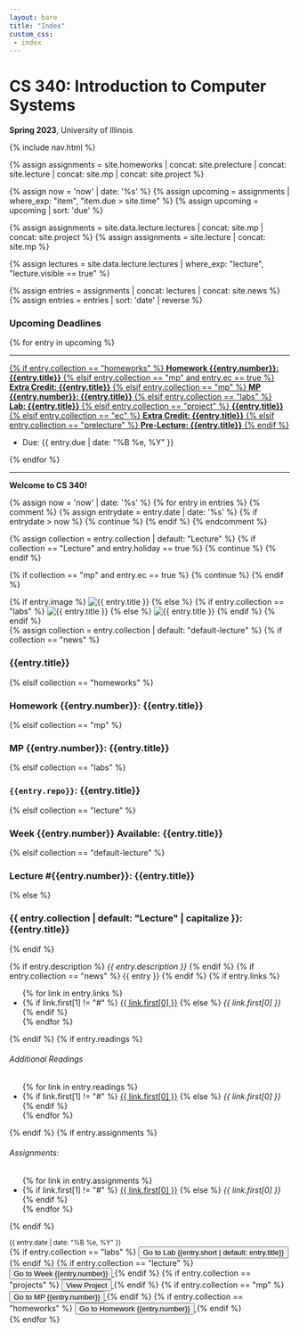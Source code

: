 ```yaml
---
layout: bare
title: "Index"
custom_css:
 - index
---
```


<div class="stat107-bg" id="particles">
  <div class="container">
    <div class="stat107-homepage-block">
      <h1>CS 340: Introduction to Computer Systems</h1>
      <p class="lead"><b>Spring 2023</b>, University of Illinois</p>
      {% include nav.html %}
    </div>
  </div>
</div>



{% assign assignments = site.homeworks | concat: site.prelecture | concat: site.lecture | concat: site.mp | concat: site.project %}

{% assign now = 'now' | date: '%s' %}
{% assign upcoming = assignments | where_exp: "item", "item.due > site.time"  %}
{% assign upcoming = upcoming | sort: 'due'  %}


{% assign assignments = site.data.lecture.lectures | concat: site.mp | concat: site.project %}
{% assign assignments = site.lecture | concat: site.mp %}

{% assign lectures = site.data.lecture.lectures | where_exp: "lecture", "lecture.visible == true" %}

{% assign entries = assignments | concat: lectures | concat: site.news  %}
{% assign entries = entries | sort: 'date' | reverse %}



<main role="main" class="container">
<!--
<div class="card mb-4 box-shadow mx-5" style="box-shadow:rgba(255, 247, 0, 0.4) 0px 0px 30px 0px;">
  <div class="card-body">
    <div class="row">
      <div class="col-md-8">
        <h3>Final Project: Illinois Infinite Maze</h3>
        <p class="mb-0">
          The final project in CS 240 this semester was the creation of the <b>Illinois Infinite Maze</b>!  After four weeks of design, implementation, integration, and deployment, 91 students simultaneously managed 91 separate VMs to launch a 218 individual processes that each acted as an independent microservice that could generate a maze segment on request.
        </p>
        <ul style="margin: 0px">
          <li><a href="https://waf.cs.illinois.edu/pages/cs340/infinite-maze/">View a detailed writeup of the infinite maze project</a>.</li>
          <li><a href="https://waf.cs.illinois.edu/pages/cs340/infinite-maze/maze.html?all=true">Explore the final infinite maze yourself</a>!</li>
        </ul>
      </div>
      <div class="col-md-4">      
        <a href="https://waf.cs.illinois.edu/pages/cs340/infinite-maze/">
          <img src="/cs240/sp2022/static/maze.png" class="img-fluid" style="border: solid 1px #999;">
        </a>
      </div>
    </div>
  </div>
</div>
<hr>
-->

<div class="row">
  <div class="col-md-4">
    <div class="card mb-4 box-shadow">
      <div class="card-body">
        <h3>Upcoming Deadlines</h3>
        {% for entry in upcoming %}
          <hr>
          <a href="{{ site.baseurl }}{{ entry.url }}">
          {% if entry.collection == "homeworks" %}
          <b>Homework {{entry.number}}: {{entry.title}}</b>
          {% elsif entry.collection == "mp" and entry.ec == true %}
          <b>Extra Credit: {{entry.title}}</b>
          {% elsif entry.collection == "mp" %}
          <b>MP {{entry.number}}: {{entry.title}}</b>
          {% elsif entry.collection == "labs" %}
          <b>Lab: {{entry.title}}</b>
          {% elsif entry.collection == "project" %}
          <b>{{entry.title}}</b>
          {% elsif entry.collection == "ec" %}
          <b>Extra Credit: {{entry.title}}</b>
          {% elsif entry.collection == "prelecture" %}
          <b>Pre-Lecture: {{entry.title}}</b>
          {% endif %}
          </a>
          <ul>
            <li>Due: {{ entry.due | date: "%B %e, %Y" }}</li>
          </ul>
        {% endfor %}
        <hr>
        <b>Welcome to CS 340!</b>
      </div>
    </div>
  </div>

  {% assign now = 'now' | date: '%s' %}
  {% for entry in entries %}
  {% comment %}
  {% assign entrydate = entry.date | date: '%s' %}
  {% if entrydate > now  %}
    {% continue %}
  {% endif %}
  {% endcomment %}

  {% assign collection = entry.collection | default: "Lecture" %}
  {% if collection == "Lecture" and entry.holiday == true %}
    {% continue %}
  {% endif %}

  {% if collection == "mp" and entry.ec == true %}
    {% continue %}
  {% endif %}

  <div class="col-md-4">
    <div class="card mb-4 box-shadow">
      {% if entry.image %}
      <img class="card-img-top" src="{{ site.baseurl }}/{{ entry.image }}" alt="{{ entry.title }}">
      {% else %}
        {% if entry.collection == "labs" %}
        <img class="card-img-top" src="{{ site.baseurl }}/static/stock-photos/lab-default.jpg" alt="{{ entry.title }}">
        {% else %}
        <img class="card-img-top" src="{{ site.baseurl }}/static/stock-photos/lecture1.jpg" alt="{{ entry.title }}">
        {% endif %}
      {% endif %}
      <div class="card-body">
        {% assign collection = entry.collection | default: "default-lecture" %}
        {% if collection == "news" %}
        <h3>{{entry.title}}</h3>
        {% elsif collection == "homeworks" %}
        <h3>Homework {{entry.number}}: {{entry.title}}</h3>
        {% elsif collection == "mp" %}
        <h3>MP {{entry.number}}: {{entry.title}}</h3>
        {% elsif collection == "labs" %}
        <h3><code>{{entry.repo}}</code>: {{entry.title}}</h3>
        {% elsif collection == "lecture" %}
        <h3>Week {{entry.number}} Available: {{entry.title}}</h3>
        {% elsif collection == "default-lecture" %}
        <h3>Lecture #{{entry.number}}: {{entry.title}}</h3>
        {% else %}
        <h3>{{ entry.collection | default: "Lecture" | capitalize }}: {{entry.title}}</h3>
        {% endif %}
        <p class="card-text">
          {% if entry.description %}
          <i>{{ entry.description }}</i>
          {% endif %}
          {% if entry.collection == "news" %}
          {{ entry }}
          {% endif %}
          {% if entry.links %}
          <ul>
            {% for link in entry.links %}
            <li>
                {% if link.first[1] != "#" %}
                <a href="{{ link.first[1] | absolute_url }}">{{ link.first[0] }}</a>
                {% else %}
                <i>{{ link.first[0] }}</i>
                {% endif %}
            </li>
            {% endfor %}
          </ul>
          {% endif %}
          {% if entry.readings %}
          <h6>Additional Readings</h6>
          <ul>
            {% for link in entry.readings %}
            <li>
                {% if link.first[1] != "#" %}
                <a href="{{ link.first[1] | absolute_url }}">{{ link.first[0] }}</a>
                {% else %}
                <i>{{ link.first[0] }}</i>
                {% endif %}
            </li>
            {% endfor %}
          </ul>
          {% endif %}
          {% if entry.assignments %}
          <h6>Assignments:</h6>
          <ul>
            {% for link in entry.assignments %}
            <li>
                {% if link.first[1] != "#" %}
                <a href="{{ link.first[1] | absolute_url }}">{{ link.first[0] }}</a>
                {% else %}
                <i>{{ link.first[0] }}</i>
                {% endif %}
            </li>
            {% endfor %}
          </ul>
          {% endif %}
        </p>
        <div class="d-flex justify-content-between align-items-center">
          <small class="text-muted">{{ entry.date | date: "%B %e, %Y" }}</small>
          <div class="btn-group">
            {% if entry.collection == "labs" %}
            <a href="{{ site.baseurl }}{{ entry.url }}">
            <button type="button" class="btn btn-sm btn-outline-secondary">Go to Lab {{entry.short | default: entry.title}}</button>
            </a>
            {% endif %}
            {% if entry.collection == "lecture" %}
            <a href="{{ site.baseurl }}{{ entry.url }}">
            <button type="button" class="btn btn-sm btn-outline-secondary">Go to Week {{entry.number}}</button>
            </a>
            {% endif %}
            {% if entry.collection == "projects" %}
            <a href="{{ site.baseurl }}{{ entry.url }}">
            <button type="button" class="btn btn-sm btn-outline-secondary">View Project</button>
            </a>
            {% endif %}
            {% if entry.collection == "mp" %}
            <a href="{{ site.baseurl }}{{ entry.url }}">
            <button type="button" class="btn btn-sm btn-outline-secondary">Go to MP {{entry.number}}</button>
            </a>
            {% endif %}            
            {% if entry.collection == "homeworks" %}
            <a href="{{ site.baseurl }}{{ entry.url }}">
            <button type="button" class="btn btn-sm btn-outline-secondary">Go to Homework {{entry.number}}</button>
            </a>
            {% endif %}
          </div>
        </div>
      </div>
    </div>
  </div>
{% endfor %}
</div>
</main>


